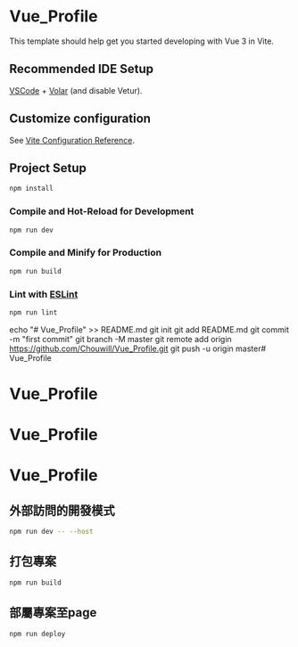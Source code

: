 # Vue_Profile

This template should help get you started developing with Vue 3 in Vite.

## Recommended IDE Setup

[VSCode](https://code.visualstudio.com/) + [Volar](https://marketplace.visualstudio.com/items?itemName=Vue.volar) (and disable Vetur).

## Customize configuration

See [Vite Configuration Reference](https://vitejs.dev/config/).

## Project Setup

```sh
npm install
```

### Compile and Hot-Reload for Development

```sh
npm run dev
```

### Compile and Minify for Production

```sh
npm run build
```

### Lint with [ESLint](https://eslint.org/)

```sh
npm run lint

```


echo "# Vue_Profile" >> README.md
git init
git add README.md
git commit -m "first commit"
git branch -M master
git remote add origin https://github.com/Chouwill/Vue_Profile.git
git push -u origin master# Vue_Profile
# Vue_Profile
# Vue_Profile
# Vue_Profile


## 外部訪問的開發模式

```sh
npm run dev -- --host

```

## 打包專案  

```sh
npm run build

```
## 部屬專案至page

```sh
npm run deploy

```